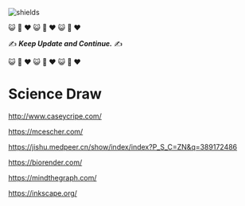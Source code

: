 ![shields](https://img.shields.io/badge/Docs-Updating-red)

:smiley_cat: :dash: :heart: :smiley_cat: :dash: :heart: :smiley_cat: :dash: :heart:

:writing_hand: ***Keep Update and Continue.*** :writing_hand:

:smiley_cat: :dash: :heart: :smiley_cat: :dash: :heart: :smiley_cat: :dash: :heart:

# Science Draw
http://www.caseycripe.com/

https://mcescher.com/

https://jishu.medpeer.cn/show/index/index?P_S_C=ZN&q=389172486

https://biorender.com/

https://mindthegraph.com/

https://inkscape.org/


